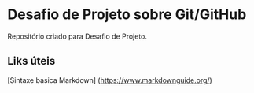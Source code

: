 # Desafio de  Projeto sobre Git/GitHub    
Repositório criado para Desafio de Projeto.

## Liks úteis
[Sintaxe basica Markdown] (https://www.markdownguide.org/)
